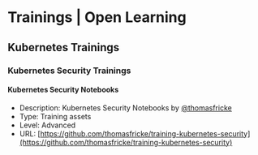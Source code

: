 # Trainings | Open Learning

## Kubernetes Trainings

### Kubernetes Security Trainings

#### Kubernetes Security Notebooks

- Description: Kubernetes Security Notebooks by [@thomasfricke](https://github.com/thomasfricke)
- Type: Training assets
- Level: Advanced
- URL: [https://github.com/thomasfricke/training-kubernetes-security](https://github.com/thomasfricke/training-kubernetes-security)


